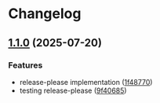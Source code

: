 # Changelog

## [1.1.0](https://github.com/mjsbicigo/monitoring-api/compare/v1.0.0...v1.1.0) (2025-07-20)


### Features

* release-please implementation ([1f48770](https://github.com/mjsbicigo/monitoring-api/commit/1f4877081fcfe746ad873672f6b7fba137ac743e))
* testing release-please ([9f40685](https://github.com/mjsbicigo/monitoring-api/commit/9f4068535e82a3ee0808699fb7c8de27e2d90253))

